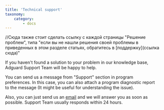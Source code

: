 ```yaml
---
title: 'Technical support'
taxonomy:
    category:
        - docs
---
```


//Сюда также стоит сделать ссылку с каждой страницы "Решение проблем", типа "если вы не нашли решения своей проблемы в приведенных в этом разделе статьях, обратитесь в [поддержку](ссылка сюда)"

If you haven't found a solution to your problem in our knowledge base, Adguard Support Team will be happy to help.

You can send us a message from "Support" section in program preferences. In this case, you can also attach a program diagnostic report to the message (It might be useful for understanding the issue).

Also, you can just send us an [email](mailto:support@adguard.com) and we will answer you as soon as possible. Support Team usually responds within 24 hours.